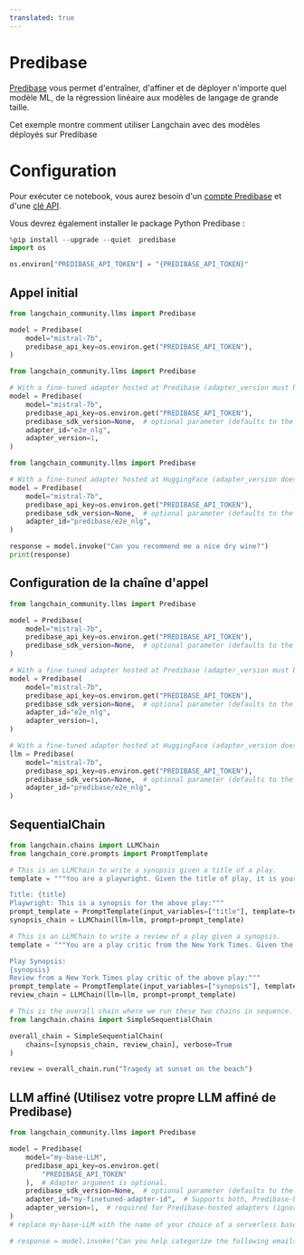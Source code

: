 ```yaml
---
translated: true
---
```


# Predibase

[Predibase](https://predibase.com/) vous permet d'entraîner, d'affiner et de déployer n'importe quel modèle ML, de la régression linéaire aux modèles de langage de grande taille.

Cet exemple montre comment utiliser Langchain avec des modèles déployés sur Predibase

# Configuration

Pour exécuter ce notebook, vous aurez besoin d'un [compte Predibase](https://predibase.com/free-trial/?utm_source=langchain) et d'une [clé API](https://docs.predibase.com/sdk-guide/intro).

Vous devrez également installer le package Python Predibase :

```python
%pip install --upgrade --quiet  predibase
import os

os.environ["PREDIBASE_API_TOKEN"] = "{PREDIBASE_API_TOKEN}"
```

## Appel initial

```python
from langchain_community.llms import Predibase

model = Predibase(
    model="mistral-7b",
    predibase_api_key=os.environ.get("PREDIBASE_API_TOKEN"),
)
```

```python
from langchain_community.llms import Predibase

# With a fine-tuned adapter hosted at Predibase (adapter_version must be specified).
model = Predibase(
    model="mistral-7b",
    predibase_api_key=os.environ.get("PREDIBASE_API_TOKEN"),
    predibase_sdk_version=None,  # optional parameter (defaults to the latest Predibase SDK version if omitted)
    adapter_id="e2e_nlg",
    adapter_version=1,
)
```

```python
from langchain_community.llms import Predibase

# With a fine-tuned adapter hosted at HuggingFace (adapter_version does not apply and will be ignored).
model = Predibase(
    model="mistral-7b",
    predibase_api_key=os.environ.get("PREDIBASE_API_TOKEN"),
    predibase_sdk_version=None,  # optional parameter (defaults to the latest Predibase SDK version if omitted)
    adapter_id="predibase/e2e_nlg",
)
```

```python
response = model.invoke("Can you recommend me a nice dry wine?")
print(response)
```

## Configuration de la chaîne d'appel

```python
from langchain_community.llms import Predibase

model = Predibase(
    model="mistral-7b",
    predibase_api_key=os.environ.get("PREDIBASE_API_TOKEN"),
    predibase_sdk_version=None,  # optional parameter (defaults to the latest Predibase SDK version if omitted)
)
```

```python
# With a fine-tuned adapter hosted at Predibase (adapter_version must be specified).
model = Predibase(
    model="mistral-7b",
    predibase_api_key=os.environ.get("PREDIBASE_API_TOKEN"),
    predibase_sdk_version=None,  # optional parameter (defaults to the latest Predibase SDK version if omitted)
    adapter_id="e2e_nlg",
    adapter_version=1,
)
```

```python
# With a fine-tuned adapter hosted at HuggingFace (adapter_version does not apply and will be ignored).
llm = Predibase(
    model="mistral-7b",
    predibase_api_key=os.environ.get("PREDIBASE_API_TOKEN"),
    predibase_sdk_version=None,  # optional parameter (defaults to the latest Predibase SDK version if omitted)
    adapter_id="predibase/e2e_nlg",
)
```

## SequentialChain

```python
from langchain.chains import LLMChain
from langchain_core.prompts import PromptTemplate
```

```python
# This is an LLMChain to write a synopsis given a title of a play.
template = """You are a playwright. Given the title of play, it is your job to write a synopsis for that title.

Title: {title}
Playwright: This is a synopsis for the above play:"""
prompt_template = PromptTemplate(input_variables=["title"], template=template)
synopsis_chain = LLMChain(llm=llm, prompt=prompt_template)
```

```python
# This is an LLMChain to write a review of a play given a synopsis.
template = """You are a play critic from the New York Times. Given the synopsis of play, it is your job to write a review for that play.

Play Synopsis:
{synopsis}
Review from a New York Times play critic of the above play:"""
prompt_template = PromptTemplate(input_variables=["synopsis"], template=template)
review_chain = LLMChain(llm=llm, prompt=prompt_template)
```

```python
# This is the overall chain where we run these two chains in sequence.
from langchain.chains import SimpleSequentialChain

overall_chain = SimpleSequentialChain(
    chains=[synopsis_chain, review_chain], verbose=True
)
```

```python
review = overall_chain.run("Tragedy at sunset on the beach")
```

## LLM affiné (Utilisez votre propre LLM affiné de Predibase)

```python
from langchain_community.llms import Predibase

model = Predibase(
    model="my-base-LLM",
    predibase_api_key=os.environ.get(
        "PREDIBASE_API_TOKEN"
    ),  # Adapter argument is optional.
    predibase_sdk_version=None,  # optional parameter (defaults to the latest Predibase SDK version if omitted)
    adapter_id="my-finetuned-adapter-id",  # Supports both, Predibase-hosted and HuggingFace-hosted adapter repositories.
    adapter_version=1,  # required for Predibase-hosted adapters (ignored for HuggingFace-hosted adapters)
)
# replace my-base-LLM with the name of your choice of a serverless base model in Predibase
```

```python
# response = model.invoke("Can you help categorize the following emails into positive, negative, and neutral?")
```
